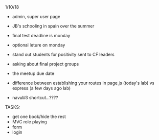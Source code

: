 1/10/18

- admin, super user page
- JB's schooling in spain over the summer 
- final test deadline is monday 
- optional leture on monday
- stand out students for positivity sent to CF leaders
- asking about final project groups
- the meetup due date 

- difference between establishing your routes in page.js (today's lab) vs express (a few days ago lab)

- navul*li*3 shortcut...????


TASKS:
- get one book/hide the rest
- MVC role playing 
- form
- login 